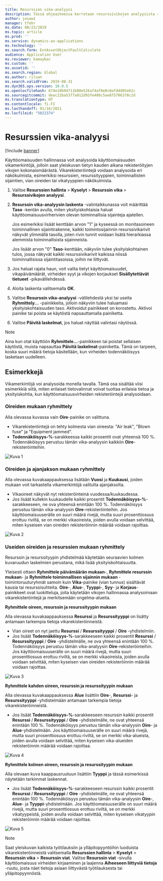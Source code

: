 ```yaml
---
title: Resurssien vika-analyysi
description: Tässä ohjeaiheessa kerrotaan resurssivikojen analyysista resurssien hallinnassa.
author: josaw1
manager: tfehr
ms.date: 08/23/2019
ms.topic: article
ms.prod: ''
ms.service: dynamics-ax-applications
ms.technology: ''
ms.search.form: EntAssetObjectFaultCalculate
audience: Application User
ms.reviewer: kamaybac
ms.custom: ''
ms.assetid: ''
ms.search.region: Global
ms.author: riluan
ms.search.validFrom: 2019-08-31
ms.dyn365.ops.version: 10.0.5
ms.openlocfilehash: 674e10b94711b00e526af4af0e0c0afddd05e62c
ms.sourcegitcommit: deac22ba5377a912d93fe408c5ae875706378c2d
ms.translationtype: HT
ms.contentlocale: fi-FI
ms.lasthandoff: 01/16/2021
ms.locfileid: "5022374"
---
```

# <a name="asset-fault-analysis"></a>Resurssien vika-analyysi

[!include [banner](../../includes/banner.md)]

 

Käyttöomaisuuden hallinnassa voit analysoida käyttöomaisuuden vikamerkintöjä, jolloin saat yleiskuvan tietyn kauden aikana rekisteröityjen vikojen kokonaismäärästä. Vikarekisteröintejä voidaan analysoida eri näkökulmista, esimerkiksi resurssien, resurssityyppien, toiminnallisten sijaintien, vian oireiden tai vikatyyppien näkökulmista.

1. Valitse **Resurssien hallinta** > **Kyselyt** > **Resurssin vika** > **Resurssivikojen analyysi**.

2. **Resurssin vika-analyysin laskenta** -valintaikkunassa voit määrittää **Taso** -kentän avulla, miten yksityiskohtaisia haluat käyttöomaisuusvirherivien olevan toiminnallisia sijainteja ajatellen. 

    Jos esimerkiksi lisäät kenttään arvon "1" ja kyseessä on monitasoineen toiminnallinen sijaintirakenne, kaikki toimintosijainnin resurssivikarivit näkyvät ylimmällä tasolla, joten rivin tunnit voidaan lisätä hierarkiassa alemmista toiminnallisista sijainneista. 
        
    Jos lisäät arvon "0" **Taso**-kenttään, näkyviin tulee yksityiskohtainen tulos, jossa näkyvät kaikki resurssivikarivit kaikissa niissä toiminnallisissa sijaintitasoissa, joihin ne liittyvät.

3. Jos haluat rajata haun, voit valita tietyt käyttöomaisuudet, vikapäivämäärät, virheiden syyt ja vikojen korjaukset **Sisällytettävät tietueet** -pikavälilehdessä.

4. Aloita laskenta valitsemalla **OK**.

5. Valitse **Resurssin vika-analyysi** -välilehdestä yksi tai useita **Ryhmittely...** -painikkeita, jolloin näkyviin tulee haluamasi yksityiskohtaisuuden taso. Aktivoidut painikkeet on korostettu. Aktivoi painike tai poista se käytöstä napsauttamalla painiketta.

6. Valitse **Päivitä laskelmat**, jos haluat näyttää valintasi näytössä. 

>[!NOTE]
>Aina kun otat käyttöön **Ryhmittele...**-painikkeen tai poistat sellaisen käytöstä, muista napsauttaa **Päivitä laskelmat**-painiketta. Tämä on tarpeen, koska suuri määrä tietoja käsitellään, kun virheiden todennäköisyys lasketaan uudelleen.

## <a name="examples"></a>Esimerkkejä

Vikamerkintöjä voi analysoida monella tavalla. Tämä osa sisältää viisi esimerkkiä siitä, miten erilaiset tietovalinnat voivat tuottaa erilaisia tietoa ja yksityiskohtia, kun käyttöomaisuusvirheiden rekisteröintejä analysoidaan.

### <a name="group-by-symptoms"></a>Oireiden mukaan ryhmittely

Alla olevassa kuvassa vain **Oire**-painike on valittuna.

- Vikarekisteröintejä on tehty kolmesta vian oireesta: "Air leak", "Blown fuse" ja "Equipment jammed".  
- **Todennäköisyys-%**-sarakkeessa kaikki prosentit ovat yhteensä 100 %. Todennäköisyys perustuu tämän vika-analyysin kaikkiin **Oire**-rekisteröinteihin.

![Kuva 1](media/06-controlling-and-reporting.png)

### <a name="group-by-symptoms-and-time-period"></a>Oireiden ja ajanjakson mukaan ryhmittely

Alla olevassa kuvakaappauksessa lisätään **Vuosi** ja **Kuukausi**, joiden mukaan voit tarkastella vikamerkintöjä valitulta ajanjaksolta.

- Vikaoireet näkyvät nyt rekisteröinteinä vuodessa/kuukaudessa.  
- Jos lisäät kullekin kuukaudelle kaikki prosentit **Todennäköisyys-%**-sarakkeeseen, ne ova yhteensä enintään 100 %. Todennäköisyys perustuu tämän vika-analyysin **Oire**-rekisteröinteihin. Jos käyttöomaisuuserälle on suuri määrä rivejä, mutta suuri prosenttiosuus erottuu riviltä, se on merkki vikaoireista, joiden avulla voidaan selvittää, miten kyseisen vian oireiden rekisteröinnin määrää voidaan rajoittaa.

![Kuva 2](media/07-controlling-and-reporting.png)

### <a name="group-by-multiple-symptoms-and-assets"></a>Useiden oireiden ja resurssien mukaan ryhmittely

Resurssin ja resurssityypin yhdistelmää käytetään seuraavien kolmen kuvaruudun laskelmien perustana, mikä lisää yksityiskohtaisuutta.  

Yleisesti ottaen **Ryhmittele päivämäärän mukaan**-, **Ryhmittele resurssin mukaan**- ja **Ryhmittele toiminnallisen sijainnin mukaan** -toimintoruuturyhmät samoin kuin **Vika**-painike (vian tunnus) sisältävät kausia tai resurssisuhteita. **Oire**-, **Alue**-, **Tyyppi**-, **Syy**- ja **Korjaus**-painikkeet ovat luokitteluja, joita käytetään vikojen hallinnassa analysoimaan vikarekisteröintejä ja merkitsemään ongelma-alueita.  

**Ryhmittele oireen, resurssin ja resurssityypin mukaan**

Alla olevassa kuvakaappauksessa **Resurssi** ja **Resurssityyppi** on lisätty antamaan tarkempia tietoja vikarekisteröinneistä.

- Vian oireet on nyt jaettu **Resurssi** / **Resurssityyppi** / **Oire** -yhdistelmiin.  
- Jos lisäät **Todennäköisyys-%**-sarakkeeseen kaikki prosentit **Resurssi** / **Resurssityyppi** / **Oire** -yhdistelmälle, ne ova yhteensä enintään 100 %. Todennäköisyys perustuu tämän vika-analyysin **Oire**-rekisteröinteihin. Jos käyttöomaisuuserälle on suuri määrä rivejä, mutta suuri prosenttiosuus erottuu riviltä, se on merkki vikaoireista, joiden avulla voidaan selvittää, miten kyseisen vian oireiden rekisteröinnin määrää voidaan rajoittaa.

![Kuva 3](media/08-controlling-and-reporting.png)

**Ryhmittele kahden oireen, resurssin ja resurssityypin mukaan**

Alla olevassa kuvakaappauksessa **Alue** lisättiin **Oire**-, **Resurssi**- ja **Resurssityyppi** -yhdistelmään antamaan tarkempia tietoja vikarekisteröinneistä.

- Jos lisäät **Todennäköisyys-%**-sarakkeeseen resurssin kaikki prosentit **Resurssi** / **Resurssityyppi** / **Oire** -yhdistelmälle, ne ovat yhteensä enintään 100 %. Todennäköisyys perustuu tämän vika-analyysin **Oire**- ja **Alue**-yhdistelmään. Jos käyttöomaisuuserälle on suuri määrä rivejä, mutta suuri prosenttiosuus erottuu riviltä, se on merkki vika-alueista, joiden avulla voidaan selvittää, miten kyseisen vika-alueiden rekisteröinnin määrää voidaan rajoittaa.  

![Kuva 4](media/09-controlling-and-reporting.png)

**Ryhmittele kolmen oireen, resurssin ja resurssityypin mukaan**

Alla olevaan kuva kaappausruutuun lisättiin **Tyyppi** ja tässä esimerkissä näytetään tarkimmat laskennat.
 
- Jos lisäät **Todennäköisyys-%**-sarakkeeseen resurssin kaikki prosentit **Resurssi** / **Resurssityyppi** / **Oire** -yhdistelmälle, ne ovat yhteensä enintään 100 %. Todennäköisyys perustuu tämän vika-analyysin **Oire**-, **Alue**- ja **Tyyppi**-yhdistelmään. Jos käyttöomaisuuserälle on suuri määrä rivejä, mutta suuri prosenttiosuus erottuu riviltä, se on merkki vikatyypeistä, joiden avulla voidaan selvittää, miten kyseisen vikatyypin rekisteröinnin määrää voidaan rajoittaa.

![Kuva 5](media/10-controlling-and-reporting.png)


>[!NOTE]
>Saat yleiskuvan kaikista työtilauksiin ja ylläpitopyyntöihin luoduista vikarekisteröinneistä valitsemalla **Resurssien hallinta** > **Kyselyt** > **Resurssin vika** > **Resurssin viat**. Valitse **Resurssin viat** -sivulla käyttöomaisuus virheiden kirjaaminen ja laajenna **Aiheeseen liittyviä tietoja** -ruutu, josta näet tietoja asiaan liittyvästä työtilauksesta tai ylläpitopyynnöstä.

